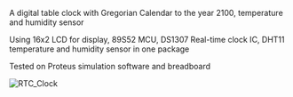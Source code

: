 A digital table clock with Gregorian Calendar to the year 2100, temperature and humidity sensor

Using 16x2 LCD for display, 89S52 MCU, DS1307 Real-time clock IC, DHT11 temperature and humidity sensor in one package 

Tested on Proteus simulation software and breadboard

![RTC_Clock](https://github.com/user-attachments/assets/0eda336d-a5e0-40ed-9984-0b7b8bdb7c91)
